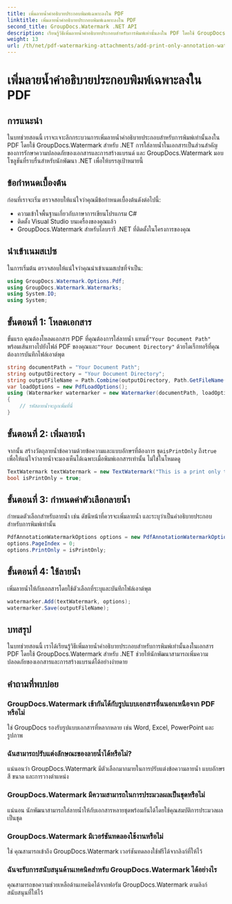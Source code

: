 ```yaml
---
title: เพิ่มลายน้ำคำอธิบายประกอบพิมพ์เฉพาะลงใน PDF
linktitle: เพิ่มลายน้ำคำอธิบายประกอบพิมพ์เฉพาะลงใน PDF
second_title: GroupDocs.Watermark .NET API
description: เรียนรู้วิธีเพิ่มลายน้ำคำอธิบายประกอบสำหรับการพิมพ์เท่านั้นลงใน PDF โดยใช้ GroupDocs.Watermark สำหรับ .NET ปรับปรุงความปลอดภัยของเอกสารและการสร้างแบรนด์ได้อย่างง่ายดาย
weight: 13
url: /th/net/pdf-watermarking-attachments/add-print-only-annotation-watermark-pdf/
---
```


# เพิ่มลายน้ำคำอธิบายประกอบพิมพ์เฉพาะลงใน PDF

## การแนะนำ
ในบทช่วยสอนนี้ เราจะเจาะลึกกระบวนการเพิ่มลายน้ำคำอธิบายประกอบสำหรับการพิมพ์เท่านั้นลงใน PDF โดยใช้ GroupDocs.Watermark สำหรับ .NET การใส่ลายน้ำในเอกสารเป็นส่วนสำคัญของการรักษาความปลอดภัยของเอกสารและการสร้างแบรนด์ และ GroupDocs.Watermark มอบโซลูชันที่ราบรื่นสำหรับนักพัฒนา .NET เพื่อให้บรรลุเป้าหมายนี้
## ข้อกำหนดเบื้องต้น
ก่อนที่เราจะเริ่ม ตรวจสอบให้แน่ใจว่าคุณมีข้อกำหนดเบื้องต้นดังต่อไปนี้:
- ความเข้าใจพื้นฐานเกี่ยวกับภาษาการเขียนโปรแกรม C#
- ติดตั้ง Visual Studio บนเครื่องของคุณแล้ว
- GroupDocs.Watermark สำหรับไลบรารี .NET ที่ติดตั้งในโครงการของคุณ

## นำเข้าเนมสเปซ
ในการเริ่มต้น ตรวจสอบให้แน่ใจว่าคุณนำเข้าเนมสเปซที่จำเป็น:
```csharp
using GroupDocs.Watermark.Options.Pdf;
using GroupDocs.Watermark.Watermarks;
using System.IO;
using System;
```
## ขั้นตอนที่ 1: โหลดเอกสาร
 ขั้นแรก คุณต้องโหลดเอกสาร PDF ที่คุณต้องการใส่ลายน้ำ แทนที่`"Your Document Path"` พร้อมเส้นทางไปยังไฟล์ PDF ของคุณและ`"Your Document Directory"` ด้วยไดเร็กทอรีที่คุณต้องการบันทึกไฟล์เอาต์พุต
```csharp
string documentPath = "Your Document Path";
string outputDirectory = "Your Document Directory";
string outputFileName = Path.Combine(outputDirectory, Path.GetFileName(documentPath));
var loadOptions = new PdfLoadOptions();
using (Watermarker watermarker = new Watermarker(documentPath, loadOptions))
{
    // รหัสลายน้ำจะถูกเพิ่มที่นี่
}
```
## ขั้นตอนที่ 2: เพิ่มลายน้ำ
จากนั้น สร้างวัตถุลายน้ำข้อความด้วยข้อความและแบบอักษรที่ต้องการ ชุด`isPrintOnly` ถึง`true` เพื่อให้แน่ใจว่าลายน้ำจะมองเห็นได้เฉพาะเมื่อพิมพ์เอกสารเท่านั้น ไม่ใช่ในโหมดดู
```csharp
TextWatermark textWatermark = new TextWatermark("This is a print only test watermark. It won't appear in view mode.", new Font("Arial", 8));
bool isPrintOnly = true;
```
## ขั้นตอนที่ 3: กำหนดค่าตัวเลือกลายน้ำ
กำหนดตัวเลือกสำหรับลายน้ำ เช่น ดัชนีหน้าที่ควรจะเพิ่มลายน้ำ และระบุว่าเป็นคำอธิบายประกอบสำหรับการพิมพ์เท่านั้น
```csharp
PdfAnnotationWatermarkOptions options = new PdfAnnotationWatermarkOptions();
options.PageIndex = 0;
options.PrintOnly = isPrintOnly;
```
## ขั้นตอนที่ 4: ใช้ลายน้ำ
เพิ่มลายน้ำให้กับเอกสารโดยใช้ตัวเลือกที่ระบุและบันทึกไฟล์เอาต์พุต
```csharp
watermarker.Add(textWatermark, options);
watermarker.Save(outputFileName);
```

## บทสรุป
ในบทช่วยสอนนี้ เราได้เรียนรู้วิธีเพิ่มลายน้ำคำอธิบายประกอบสำหรับการพิมพ์เท่านั้นลงในเอกสาร PDF โดยใช้ GroupDocs.Watermark สำหรับ .NET ช่วยให้นักพัฒนาสามารถเพิ่มความปลอดภัยของเอกสารและการสร้างแบรนด์ได้อย่างง่ายดาย
## คำถามที่พบบ่อย
### GroupDocs.Watermark เข้ากันได้กับรูปแบบเอกสารอื่นนอกเหนือจาก PDF หรือไม่
ใช่ GroupDocs รองรับรูปแบบเอกสารที่หลากหลาย เช่น Word, Excel, PowerPoint และรูปภาพ
### ฉันสามารถปรับแต่งลักษณะของลายน้ำได้หรือไม่?
แน่นอนว่า GroupDocs.Watermark มีตัวเลือกมากมายในการปรับแต่งข้อความลายน้ำ แบบอักษร สี ขนาด และการวางตำแหน่ง
### GroupDocs.Watermark มีความสามารถในการประมวลผลเป็นชุดหรือไม่
แน่นอน นักพัฒนาสามารถใส่ลายน้ำให้กับเอกสารหลายชุดพร้อมกันได้โดยใช้คุณสมบัติการประมวลผลเป็นชุด
### GroupDocs.Watermark มีเวอร์ชันทดลองใช้งานหรือไม่
ใช่ คุณสามารถเข้าถึง GroupDocs.Watermark เวอร์ชันทดลองใช้ฟรีได้จากลิงก์ที่ให้ไว้
### ฉันจะรับการสนับสนุนด้านเทคนิคสำหรับ GroupDocs.Watermark ได้อย่างไร
คุณสามารถขอความช่วยเหลือด้านเทคนิคได้จากฟอรัม GroupDocs.Watermark ตามลิงก์สนับสนุนที่ให้ไว้
